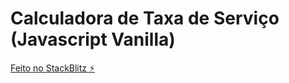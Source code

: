 # Calculadora de Taxa de Serviço (Javascript Vanilla)

[Feito no StackBlitz ⚡️](https://stackblitz.com/edit/js-jgook4)
